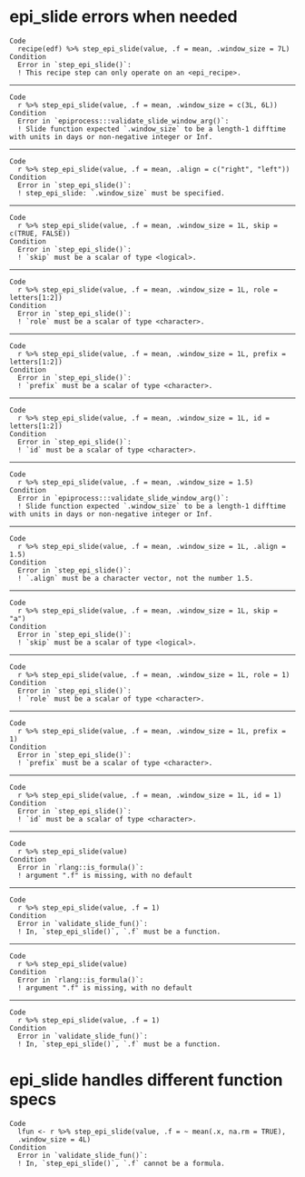 # epi_slide errors when needed

    Code
      recipe(edf) %>% step_epi_slide(value, .f = mean, .window_size = 7L)
    Condition
      Error in `step_epi_slide()`:
      ! This recipe step can only operate on an <epi_recipe>.

---

    Code
      r %>% step_epi_slide(value, .f = mean, .window_size = c(3L, 6L))
    Condition
      Error in `epiprocess:::validate_slide_window_arg()`:
      ! Slide function expected `.window_size` to be a length-1 difftime with units in days or non-negative integer or Inf.

---

    Code
      r %>% step_epi_slide(value, .f = mean, .align = c("right", "left"))
    Condition
      Error in `step_epi_slide()`:
      ! step_epi_slide: `.window_size` must be specified.

---

    Code
      r %>% step_epi_slide(value, .f = mean, .window_size = 1L, skip = c(TRUE, FALSE))
    Condition
      Error in `step_epi_slide()`:
      ! `skip` must be a scalar of type <logical>.

---

    Code
      r %>% step_epi_slide(value, .f = mean, .window_size = 1L, role = letters[1:2])
    Condition
      Error in `step_epi_slide()`:
      ! `role` must be a scalar of type <character>.

---

    Code
      r %>% step_epi_slide(value, .f = mean, .window_size = 1L, prefix = letters[1:2])
    Condition
      Error in `step_epi_slide()`:
      ! `prefix` must be a scalar of type <character>.

---

    Code
      r %>% step_epi_slide(value, .f = mean, .window_size = 1L, id = letters[1:2])
    Condition
      Error in `step_epi_slide()`:
      ! `id` must be a scalar of type <character>.

---

    Code
      r %>% step_epi_slide(value, .f = mean, .window_size = 1.5)
    Condition
      Error in `epiprocess:::validate_slide_window_arg()`:
      ! Slide function expected `.window_size` to be a length-1 difftime with units in days or non-negative integer or Inf.

---

    Code
      r %>% step_epi_slide(value, .f = mean, .window_size = 1L, .align = 1.5)
    Condition
      Error in `step_epi_slide()`:
      ! `.align` must be a character vector, not the number 1.5.

---

    Code
      r %>% step_epi_slide(value, .f = mean, .window_size = 1L, skip = "a")
    Condition
      Error in `step_epi_slide()`:
      ! `skip` must be a scalar of type <logical>.

---

    Code
      r %>% step_epi_slide(value, .f = mean, .window_size = 1L, role = 1)
    Condition
      Error in `step_epi_slide()`:
      ! `role` must be a scalar of type <character>.

---

    Code
      r %>% step_epi_slide(value, .f = mean, .window_size = 1L, prefix = 1)
    Condition
      Error in `step_epi_slide()`:
      ! `prefix` must be a scalar of type <character>.

---

    Code
      r %>% step_epi_slide(value, .f = mean, .window_size = 1L, id = 1)
    Condition
      Error in `step_epi_slide()`:
      ! `id` must be a scalar of type <character>.

---

    Code
      r %>% step_epi_slide(value)
    Condition
      Error in `rlang::is_formula()`:
      ! argument ".f" is missing, with no default

---

    Code
      r %>% step_epi_slide(value, .f = 1)
    Condition
      Error in `validate_slide_fun()`:
      ! In, `step_epi_slide()`, `.f` must be a function.

---

    Code
      r %>% step_epi_slide(value)
    Condition
      Error in `rlang::is_formula()`:
      ! argument ".f" is missing, with no default

---

    Code
      r %>% step_epi_slide(value, .f = 1)
    Condition
      Error in `validate_slide_fun()`:
      ! In, `step_epi_slide()`, `.f` must be a function.

# epi_slide handles different function specs

    Code
      lfun <- r %>% step_epi_slide(value, .f = ~ mean(.x, na.rm = TRUE),
      .window_size = 4L)
    Condition
      Error in `validate_slide_fun()`:
      ! In, `step_epi_slide()`, `.f` cannot be a formula.

